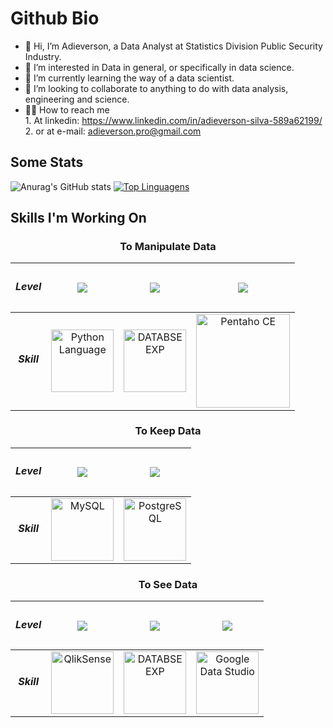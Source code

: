 # Github Bio
- 👋 Hi, I’m Adieverson, a Data Analyst at Statistics Division Public Security Industry.
- 👀 I’m interested in Data in general, or specifically in data science.
- 🌱 I’m currently learning the way of a data scientist.
- 💞️ I’m looking to collaborate to anything to do with data analysis, engineering and science.
- 🧗‍♂️ How to reach me<br>
        1. At linkedin: https://www.linkedin.com/in/adieverson-silva-589a62199/<br>
        2. or at e-mail: adieverson.pro@gmail.com
## Some Stats
![Anurag's GitHub stats](https://github-readme-stats.vercel.app/api?username=AdieversonPro&show_icons=true&theme=vue-dark) 
[![Top Linguagens](https://github-readme-stats.vercel.app/api/top-langs/?username=AdieversonPro&layout=default&theme=vue-dark)](https://github.com/anuraghazra/github-readme-stats) 

## Skills I'm Working On
<div align="center">
        
### To Manipulate Data  
        
| <h5>Level</h5> | <img src=https://img.shields.io/badge/LEVEL-35%25-yellowgreen> | <img src=https://img.shields.io/badge/LEVEL-35%25-yellowgreen> | <img src=https://img.shields.io/badge/LEVEL-60%25-green> | 
| :---: | :---: | :---: | :---: | 
| <h5>Skill</h5> |<img src="https://logos-world.net/wp-content/uploads/2021/10/Python-Symbol.png" alt="Python Language" style="height: 100px"> | <img src="https://upload.wikimedia.org/wikipedia/commons/thumb/1/1b/R_logo.svg/640px-R_logo.svg.png" alt="DATABSEEXP" style="height: 100px" > | <img src="https://kondado.com.br/assets/images/visualization_pentaho.png" alt="Pentaho CE" style="height: 150px"> |


### To Keep Data 
        
| <h5>Level</h5> |  <img src=https://img.shields.io/badge/LEVEL-45%25-yellowgreen> | <img src=https://img.shields.io/badge/LEVEL-70%25-green> |
| :---: | :---: | :---: | 
| <h5>Skill</h5> | <img src="https://download.logo.wine/logo/MySQL/MySQL-Logo.wine.png" alt="MySQL" style="height: 100px" > | <img src="https://cpl.thalesgroup.com/sites/default/files/content/paragraphs/intro/2020-03/postgresql-logo.png" alt="PostgreSQL" style="height: 100px" > | 

### To See Data
        
| <h5>Level</h5> | <img src=https://img.shields.io/badge/LEVEL-45%25-yellowgreen> |  <img src=https://img.shields.io/badge/LEVEL-70%25-green> | <img src=https://img.shields.io/badge/LEVEL-80%25-green> |
| :---: | :---: | :---: | :---: | 
| <h5>Skill</h5> | <img src="https://steadyagency.com/wp-content/uploads/2019/01/qlik-sense-logo-2-300x205.png" alt="QlikSense" height="100px"> | <img src="https://logos-world.net/wp-content/uploads/2022/02/Microsoft-Power-BI-Symbol.png" alt="DATABSEEXP" style="height: 100px" > | <img src="https://www.gstatic.com/analytics-lego/svg/ic_looker_studio.svg" alt="Google Data Studio" height="100px"> |</center>
</div>


<!---
AdieversonPro/AdieversonPro is a ✨ special ✨ repository because its `README.md` (this file) appears on your GitHub profile.
You can click the Preview link to take a look at your changes.
--->
